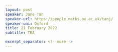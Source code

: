 ```yaml
---
layout: post
speaker: Jane Tan
speaker-url: https://people.maths.ox.ac.uk/tanj/
speaker-uni: Oxford
title: 21 February 2022
subtitle: TBA

excerpt_separator: <!--more-->
---
```


<!--more-->
